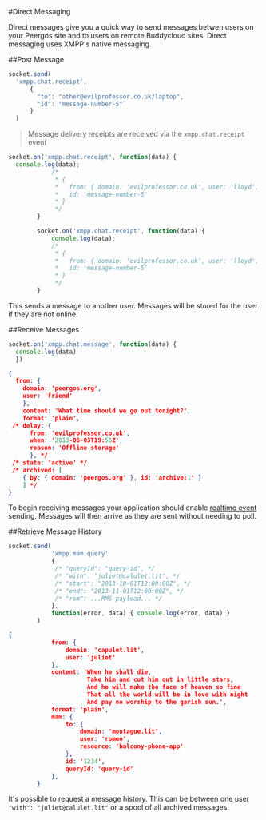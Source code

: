 #Direct Messaging

Direct messages give you a quick way to send messages betwen users on your Peergos site and to users on remote Buddycloud sites. Direct messaging uses XMPP's native messaging.
 
##Post Message

```javascript
socket.send(
  'xmpp.chat.receipt',
      {
        "to": "other@evilprofessor.co.uk/laptop",
        "id": "message-number-5"
      }
  )
```

> Message delivery receipts are received via the `xmpp.chat.receipt` event

```javascript
socket.on('xmpp.chat.receipt', function(data) {
  console.log(data);
            /*
             * {
             *   from: { domain: 'evilprofessor.co.uk', user: 'lloyd', resource: 'laptop' },
             *   id: 'message-number-5'
             * }
             */
        }
```

```javascript
        socket.on('xmpp.chat.receipt', function(data) {
            console.log(data);
            /*
             * {
             *   from: { domain: 'evilprofessor.co.uk', user: 'lloyd', resource: 'laptop' },
             *   id: 'message-number-5'
             * }
             */
        }
```

This sends a message to another user. Messages will be stored for the user if they are not online. 

##Receive Messages

```javascript
socket.on('xmpp.chat.message', function(data) {
  console.log(data)
  })
```

```json
{
  from: {
    domain: 'peergos.org',
    user: 'friend'
    },
    content: 'What time should we go out tonight?',
    format: 'plain',
 /* delay: {
      from: 'evilprofessor.co.uk',
      when: '2013-06-03T19:56Z',
      reason: 'Offline storage'
      }, */
 /* state: 'active' */
 /* archived: [
    { by: { domain: 'peergos.org' }, id: 'archive:1' }
    ] */
}
```

To begin receiving messages your application should enable [realtime event](#realtime-events) sending. Messages will then arrive as they are sent without needing to poll.

##Retrieve Message History


```javascript
socket.send(
            'xmpp.mam.query'
            {
             /* "queryId": "query-id", */
             /* "with": "juliet@calulet.lit", */
             /* "start": "2013-10-01T12:00:00Z", */
             /* "end": "2013-11-01T12:00:00Z", */
             /* "rsm": ...RMS payload... */
            },
            function(error, data) { console.log(error, data) }
        )
```

```json
{
            from: {
                domain: 'capulet.lit',
                user: 'juliet'
            },
            content: 'When he shall die,
                      Take him and cut him out in little stars,
                      And he will make the face of heaven so fine
                      That all the world will be in love with night
                      And pay no worship to the garish sun.',
            format: 'plain',
            mam: {
                to: {
                    domain: 'montague.lit',
                    user: 'romeo',
                    resource: 'balcony-phone-app'
                },
                id: '1234',
                queryId: 'query-id'
            },
        }  
```

It's possible to request a message history. This can be between one user `"with": "juliet@calulet.lit"` or a spool of all archived messages. 


       
